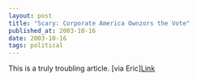```yaml
---
layout: post
title: "Scary: Corporate America Ownzors the Vote"
published_at: 2003-10-16
date: 2003-10-16
tags: political
---
```


This is a truly troubling article. [via Eric][Link](http://www.commondreams.org/headlines03/1013-01.htm)  